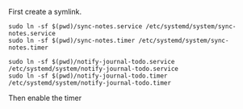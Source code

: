 First create a symlink.

```
sudo ln -sf $(pwd)/sync-notes.service /etc/systemd/system/sync-notes.service
sudo ln -sf $(pwd)/sync-notes.timer /etc/systemd/system/sync-notes.timer

sudo ln -sf $(pwd)/notify-journal-todo.service /etc/systemd/system/notify-journal-todo.service
sudo ln -sf $(pwd)/notify-journal-todo.timer /etc/systemd/system/notify-journal-todo.timer
```

Then enable the timer

```

```
